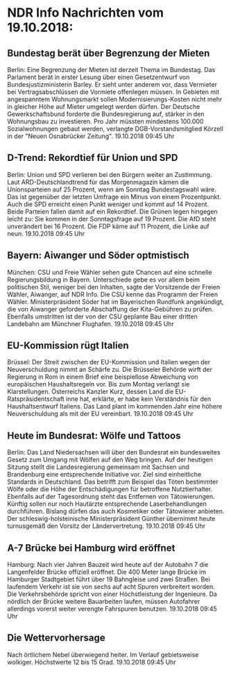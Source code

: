 # NDR Info Nachrichten vom 19.10.2018:


## Bundestag berät über Begrenzung der Mieten
Berlin: Eine Begrenzung der Mieten ist derzeit Thema im Bundestag. Das Parlament berät in erster Lesung über einen Gesetzentwurf von Bundesjustizministerin Barley. Er sieht unter anderem vor, dass Vermieter bei Vertragsabschlüssen die Vormiete offenlegen müssen. In Gebieten mit angespanntem Wohnungsmarkt sollen Modernisierungs-Kosten nicht mehr in gleicher Höhe auf Mieter umgelegt werden dürfen. Der Deutsche Gewerkschaftsbund forderte die Bundesregierung auf, stärker in den Wohnungsbau zu investieren. Pro Jahr müssten mindestens 100.000 Sozialwohnungen gebaut werden, verlangte DGB-Vorstandsmitglied Körzell in der "Neuen Osnabrücker Zeitung". 19.10.2018 09:45 Uhr 

## D-Trend: Rekordtief für Union und SPD
Berlin: Union und SPD verlieren bei den Bürgern weiter an Zustimmung. Laut ARD-Deutschlandtrend für das Morgenmagazin kämen die Unionsparteien auf 25 Prozent, wenn am Sonntag Bundestagswahl wäre. Das ist gegenüber der letzten Umfrage ein Minus von einem Prozentpunkt. Auch die SPD erreicht einen Punkt weniger und kommt auf 14 Prozent. Beide Parteien fallen damit auf ein Rekordtief. Die Grünen legen hingegen leicht zu: Sie kommen in der Sonntagsfrage auf 19 Prozent. Die AfD steht unverändert bei 16 Prozent. Die FDP käme auf 11 Prozent, die Linke auf neun. 19.10.2018 09:45 Uhr 

## Bayern: Aiwanger und Söder optmistisch
München: CSU und Freie Wähler sehen gute Chancen auf eine schnelle Regierungsbildung in Bayern. Unterschiede gebe es vor allem beim politischen Stil, weniger bei den Inhalten, sagte der Vorsitzende der Freien Wähler, Aiwanger, auf NDR Info. Die CSU kenne das Programm der Freien Wähler. Ministerpräsident Söder hat im Bayerischen Rundfunk angekündigt, die von Aiwanger geforderte Abschaffung der Kita-Gebühren zu prüfen. Ebenfalls umstritten ist der von der CSU geplante Bau einer dritten Landebahn am Münchner Flughafen. 19.10.2018 09:45 Uhr 

## EU-Kommission rügt Italien
Brüssel: Der Streit zwischen der EU-Kommission und Italien wegen der Neuverschuldung nimmt an Schärfe zu. Die Brüsseler Behörde wirft der Regierung in Rom in einem Brief eine beispiellose Abweichung von europäischen Haushaltsregeln vor. Bis zum Montag verlangt sie Klarstellungen. Österreichs Kanzler Kurz, dessen Land die EU-Ratspräsidentschaft inne hat, erklärte, er habe kein Verständnis für den Haushaltsentwurf Italiens. Das Land plant im kommenden Jahr eine höhere Neuverschuldung als mit der EU vereinbart. 19.10.2018 09:45 Uhr 

## Heute im Bundesrat: Wölfe und Tattoos
Berlin: Das Land Niedersachsen will über den Bundesrat ein bundesweites Gesetz zum Umgang mit Wölfen auf den Weg bringen. Auf der heutigen Sitzung stellt die Landesregierung gemeinsam mit Sachsen und Brandenburg eine entsprechende Initiative vor. Ziel sind einheitliche Standards in Deutschland. Das betrifft zum Beispiel das Töten bestimmter Wölfe oder die Höhe der Entschädigungen für betroffene Nutztierhalter. Ebenfalls auf der Tagesordnung steht das Entfernen von Tätowierungen. Künftig sollen nur noch Hautärzte entsprechende Laserbehandlungen durchführen. Bislang dürfen das auch Kosmetiker oder Tätowierer anbieten. Der schleswig-holsteinische Ministerpräsident Günther übernimmt heute turnusgemäß den Vorsitz der Ländervertretung. 19.10.2018 09:45 Uhr 

## A-7 Brücke bei Hamburg wird eröffnet
Hamburg: Nach vier Jahren Bauzeit wird heute auf der Autobahn 7 die Langenfelder Brücke offiziell eröffnet. Die 400 Meter lange Brücke im Hamburger Stadtgebiet führt über 19 Bahngleise und zwei Straßen. Bei laufendem Verkehr ist sie von sechs auf acht Spuren verbreitert worden. Die Verkehrsbehörde spricht von einer Höchstleistung der Ingenieure. Da nördlich der Brücke weitere Bauarbeiten laufen, müssen Autofahrer allerdings vorerst weiter verengte Fahrspuren benutzen. 19.10.2018 09:45 Uhr 

## Die Wettervorhersage
Nach örtlichem Nebel überwiegend heiter. Im Verlauf gebietsweise wolkiger. Höchstwerte 12 bis 15 Grad. 19.10.2018 09:45 Uhr 
